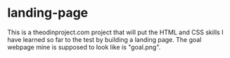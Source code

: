 # landing-page
This is a theodinproject.com project that will put the HTML and CSS skills I have learned so far to the test by building a landing page. The goal webpage mine is supposed to look like is "goal.png". 